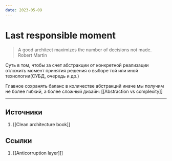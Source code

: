 ```yaml
---
date: 2023-05-09
---
```

# Last responsible moment

> A good architect maximizes the number of decisions not made. Robert Martin

Суть в том, чтобы за счет абстракции от конкретной реализации отложить момент принятия решения о выборе той или иной технологии(СУБД, очередь и др.)

Главное сохранять баланс в количестве абстракций иначе мы получим не более гибкий, а более сложный дизайн: [[Abstraction vs complexity]]

---

## Источники

1. [[Clean architecture book]]

## Ссылки

1. [[Anticorruption layer]]]
